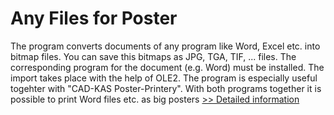 # Any Files for Poster
The program converts documents of any program like Word, Excel etc. into bitmap files. You can save this bitmaps as JPG, TGA, TIF, ... files. The corresponding program for the document (e.g. Word) must be installed. The import takes place with the help of OLE2. The program is especially useful togehter with "CAD-KAS Poster-Printery". With both programs together it is possible to print Word files etc. as big posters
[>> Detailed information](https://secure.shareit.com/shareit/product.html?productid=300060400&affiliateid=200057808)